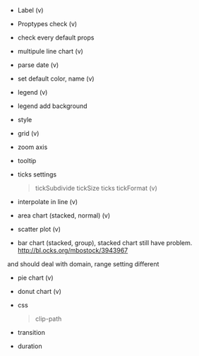 - Label (v)
- Proptypes check (v)
- check every default props
- multipule line chart (v)
- parse date (v)
- set default color, name (v)
- legend (v)
- legend add background
- style
- grid (v)
- zoom axis
- tooltip


- ticks settings
  > tickSubdivide
  > tickSize
  > ticks
  > tickFormat (v)

- interpolate in line (v)

- area chart (stacked, normal) (v)
- scatter plot (v)
- bar chart (stacked, group), stacked chart still have problem. http://bl.ocks.org/mbostock/3943967

and should deal with domain, range setting different

- pie chart (v)
- donut chart (v)


- css
  > clip-path

- transition
- duration
